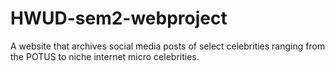 # HWUD-sem2-webproject
A website that archives social media posts of select celebrities ranging from the POTUS to niche internet micro celebrities.
